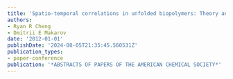 ```yaml
---
title: 'Spatio-temporal correlations in unfolded biopolymers: Theory and simulations'
authors:
- Ryan R Cheng
- Dmitrii E Makarov
date: '2012-01-01'
publishDate: '2024-08-05T21:35:45.560531Z'
publication_types:
- paper-conference
publication: '*ABSTRACTS OF PAPERS OF THE AMERICAN CHEMICAL SOCIETY*'
---
```

